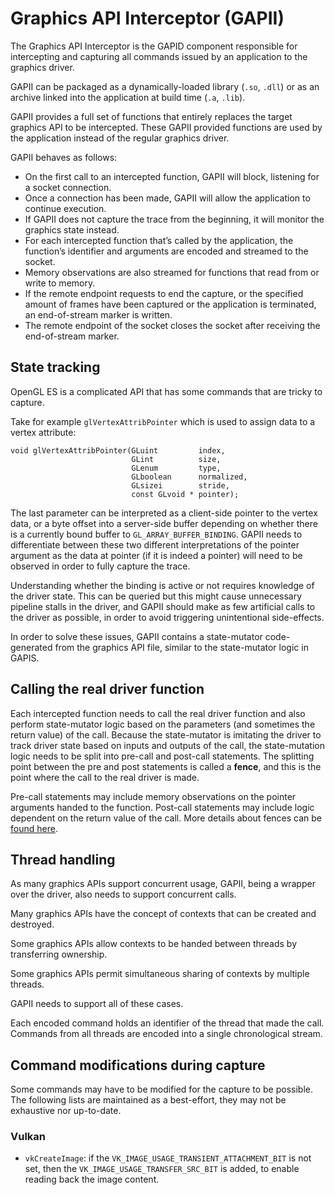 # Graphics API Interceptor (GAPII)

The Graphics API Interceptor is the GAPID component responsible for intercepting and capturing all commands issued by an application to the graphics driver.

GAPII can be packaged as a dynamically-loaded library (`.so`, `.dll`) or as an archive linked into the application at build time (`.a`, `.lib`).

GAPII provides a full set of functions that entirely replaces the target graphics API to be intercepted. These GAPII provided functions are used by the application instead of the regular graphics driver.

GAPII behaves as follows:

* On the first call to an intercepted function, GAPII will block, listening for a socket connection.
* Once a connection has been made, GAPII will allow the application to continue execution.
* If GAPII does not capture the trace from the beginning, it will monitor the graphics state instead.
* For each intercepted function that’s called by the application, the function’s identifier and arguments are encoded and streamed to the socket.
* Memory observations are also streamed for functions that read from or write to memory.
* If the remote endpoint requests to end the capture, or the specified amount of frames have been captured or the application is terminated, an end-of-stream marker is written.
* The remote endpoint of the socket closes the socket after receiving the end-of-stream marker.

## State tracking

OpenGL ES is a complicated API that has some commands that are tricky to capture.

Take for example `glVertexAttribPointer` which is used to assign data to a vertex attribute:

```
void glVertexAttribPointer(GLuint         index,
                           GLint          size,
                           GLenum         type,
                           GLboolean      normalized,
                           GLsizei        stride,
                           const GLvoid * pointer);
```

The last parameter can be interpreted as a client-side pointer to the vertex data, or a byte offset into a server-side buffer depending on whether there is a currently bound buffer to `GL_ARRAY_BUFFER_BINDING`. GAPII needs to differentiate between these two different interpretations of the pointer argument as the data at pointer (if it is indeed a pointer) will need to be observed in order to fully capture the trace.

Understanding whether the binding is active or not requires knowledge of the driver state. This can be queried but this might cause unnecessary pipeline stalls in the driver, and GAPII should make as few artificial calls to the driver as possible, in order to avoid triggering unintentional side-effects.

In order to solve these issues, GAPII contains a state-mutator code-generated from the graphics API file, similar to the state-mutator logic in GAPIS.


## Calling the real driver function

Each intercepted function needs to call the real driver function and also perform state-mutator logic based on the parameters (and sometimes the return value) of the call. Because the state-mutator is imitating the driver to track driver state based on inputs and outputs of the call, the state-mutation logic needs to be split into pre-call and post-call statements. The splitting point between the pre and post statements is called a **fence**, and this is the point where the call to the real driver is made.

Pre-call statements may include memory observations on the pointer arguments handed to the function. Post-call statements may include logic dependent on the return value of the call. More details about fences can be [found here](../gapil/README.md#fence).


## Thread handling

As many graphics APIs support concurrent usage, GAPII, being a wrapper over the driver, also needs to support concurrent calls.

Many graphics APIs have the concept of contexts that can be created and destroyed.

Some graphics APIs allow contexts to be handed between threads by transferring ownership.

Some graphics APIs permit simultaneous sharing of contexts by multiple threads.

GAPII needs to support all of these cases.

Each encoded command holds an identifier of the thread that made the call.
Commands from all threads are encoded into a single chronological stream.

## Command modifications during capture

Some commands may have to be modified for the capture to be possible.
The following lists are maintained as a best-effort, they may not be exhaustive nor up-to-date.

### Vulkan

- `vkCreateImage`: if the `VK_IMAGE_USAGE_TRANSIENT_ATTACHMENT_BIT` is not
  set, then the `VK_IMAGE_USAGE_TRANSFER_SRC_BIT` is added, to enable reading
  back the image content.
